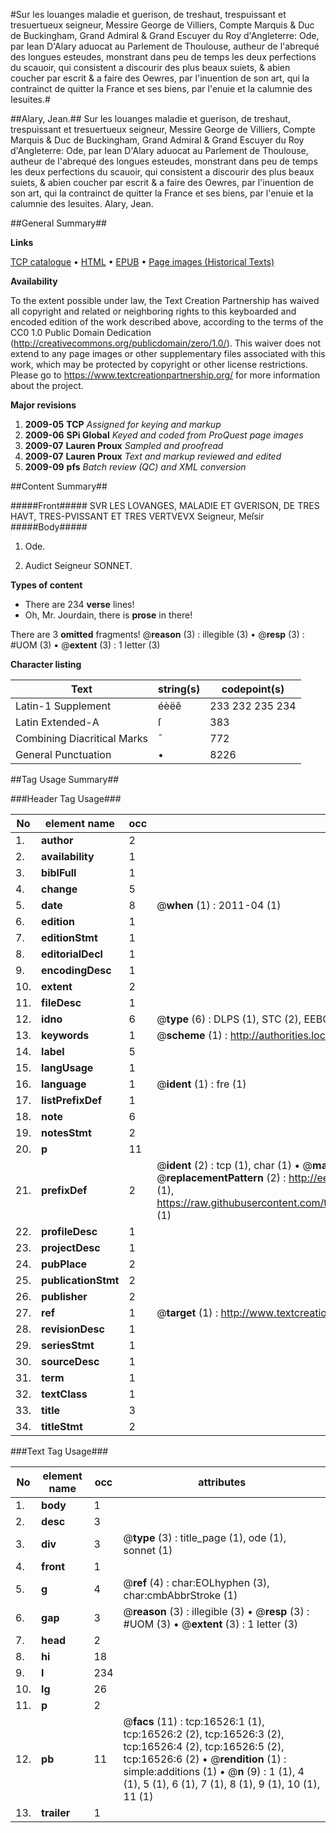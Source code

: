 #Sur les louanges maladie et guerison, de treshaut, trespuissant et tresuertueux seigneur, Messire George de Villiers, Compte Marquis & Duc de Buckingham, Grand Admiral & Grand Escuyer du Roy d'Angleterre: Ode, par Iean D'Alary aduocat au Parlement de Thoulouse, autheur de l'abrequé des longues esteudes, monstrant dans peu de temps les deux perfections du scauoir, qui consistent a discourir des plus beaux suiets, & abien coucher par escrit & a faire des Oewres, par l'inuention de son art, qui la contrainct de quitter la France et ses biens, par l'enuie et la calumnie des Iesuites.#

##Alary, Jean.##
Sur les louanges maladie et guerison, de treshaut, trespuissant et tresuertueux seigneur, Messire George de Villiers, Compte Marquis & Duc de Buckingham, Grand Admiral & Grand Escuyer du Roy d'Angleterre: Ode, par Iean D'Alary aduocat au Parlement de Thoulouse, autheur de l'abrequé des longues esteudes, monstrant dans peu de temps les deux perfections du scauoir, qui consistent a discourir des plus beaux suiets, & abien coucher par escrit & a faire des Oewres, par l'inuention de son art, qui la contrainct de quitter la France et ses biens, par l'enuie et la calumnie des Iesuites.
Alary, Jean.

##General Summary##

**Links**

[TCP catalogue](http://www.ota.ox.ac.uk/tcp/)  • 
[HTML](http://tei.it.ox.ac.uk/tcp/Texts-HTML/free/A15/A15207.html)  • 
[EPUB](http://tei.it.ox.ac.uk/tcp/Texts-EPUB/free/A15/A15207.epub) • 
[Page images (Historical Texts)](https://historicaltexts.jisc.ac.uk/eebo-99851256e)

**Availability**

To the extent possible under law, the Text Creation Partnership has waived all copyright and related or neighboring rights to this keyboarded and encoded edition of the work described above, according to the terms of the CC0 1.0 Public Domain Dedication (http://creativecommons.org/publicdomain/zero/1.0/). This waiver does not extend to any page images or other supplementary files associated with this work, which may be protected by copyright or other license restrictions. Please go to https://www.textcreationpartnership.org/ for more information about the project.

**Major revisions**

1. __2009-05__ __TCP__ *Assigned for keying and markup*
1. __2009-06__ __SPi Global__ *Keyed and coded from ProQuest page images*
1. __2009-07__ __Lauren Proux__ *Sampled and proofread*
1. __2009-07__ __Lauren Proux__ *Text and markup reviewed and edited*
1. __2009-09__ __pfs__ *Batch review (QC) and XML conversion*

##Content Summary##

#####Front#####
SVR LES LOVANGES, MALADIE ET GVERISON, DE TRES HAVT, TRES-PVISSANT ET TRES VERTVEVX Seigneur, Meſsir
#####Body#####

1. Ode.

1. Audict Seigneur SONNET.

**Types of content**

  * There are 234 **verse** lines!
  * Oh, Mr. Jourdain, there is **prose** in there!

There are 3 **omitted** fragments! 
 @__reason__ (3) : illegible (3)  •  @__resp__ (3) : #UOM (3)  •  @__extent__ (3) : 1 letter (3)

**Character listing**


|Text|string(s)|codepoint(s)|
|---|---|---|
|Latin-1 Supplement|éèëê|233 232 235 234|
|Latin Extended-A|ſ|383|
|Combining             Diacritical Marks|̄|772|
|General Punctuation|•|8226|

##Tag Usage Summary##

###Header Tag Usage###

|No|element name|occ|attributes|
|---|---|---|---|
|1.|__author__|2||
|2.|__availability__|1||
|3.|__biblFull__|1||
|4.|__change__|5||
|5.|__date__|8| @__when__ (1) : 2011-04 (1)|
|6.|__edition__|1||
|7.|__editionStmt__|1||
|8.|__editorialDecl__|1||
|9.|__encodingDesc__|1||
|10.|__extent__|2||
|11.|__fileDesc__|1||
|12.|__idno__|6| @__type__ (6) : DLPS (1), STC (2), EEBO-CITATION (1), PROQUEST (1), VID (1)|
|13.|__keywords__|1| @__scheme__ (1) : http://authorities.loc.gov/ (1)|
|14.|__label__|5||
|15.|__langUsage__|1||
|16.|__language__|1| @__ident__ (1) : fre (1)|
|17.|__listPrefixDef__|1||
|18.|__note__|6||
|19.|__notesStmt__|2||
|20.|__p__|11||
|21.|__prefixDef__|2| @__ident__ (2) : tcp (1), char (1)  •  @__matchPattern__ (2) : ([0-9\-]+):([0-9IVX]+) (1), (.+) (1)  •  @__replacementPattern__ (2) : http://eebo.chadwyck.com/downloadtiff?vid=$1&page=$2 (1), https://raw.githubusercontent.com/textcreationpartnership/Texts/master/tcpchars.xml#$1 (1)|
|22.|__profileDesc__|1||
|23.|__projectDesc__|1||
|24.|__pubPlace__|2||
|25.|__publicationStmt__|2||
|26.|__publisher__|2||
|27.|__ref__|1| @__target__ (1) : http://www.textcreationpartnership.org/docs/. (1)|
|28.|__revisionDesc__|1||
|29.|__seriesStmt__|1||
|30.|__sourceDesc__|1||
|31.|__term__|1||
|32.|__textClass__|1||
|33.|__title__|3||
|34.|__titleStmt__|2||


###Text Tag Usage###

|No|element name|occ|attributes|
|---|---|---|---|
|1.|__body__|1||
|2.|__desc__|3||
|3.|__div__|3| @__type__ (3) : title_page (1), ode (1), sonnet (1)|
|4.|__front__|1||
|5.|__g__|4| @__ref__ (4) : char:EOLhyphen (3), char:cmbAbbrStroke (1)|
|6.|__gap__|3| @__reason__ (3) : illegible (3)  •  @__resp__ (3) : #UOM (3)  •  @__extent__ (3) : 1 letter (3)|
|7.|__head__|2||
|8.|__hi__|18||
|9.|__l__|234||
|10.|__lg__|26||
|11.|__p__|2||
|12.|__pb__|11| @__facs__ (11) : tcp:16526:1 (1), tcp:16526:2 (2), tcp:16526:3 (2), tcp:16526:4 (2), tcp:16526:5 (2), tcp:16526:6 (2)  •  @__rendition__ (1) : simple:additions (1)  •  @__n__ (9) : 1 (1), 4 (1), 5 (1), 6 (1), 7 (1), 8 (1), 9 (1), 10 (1), 11 (1)|
|13.|__trailer__|1||
